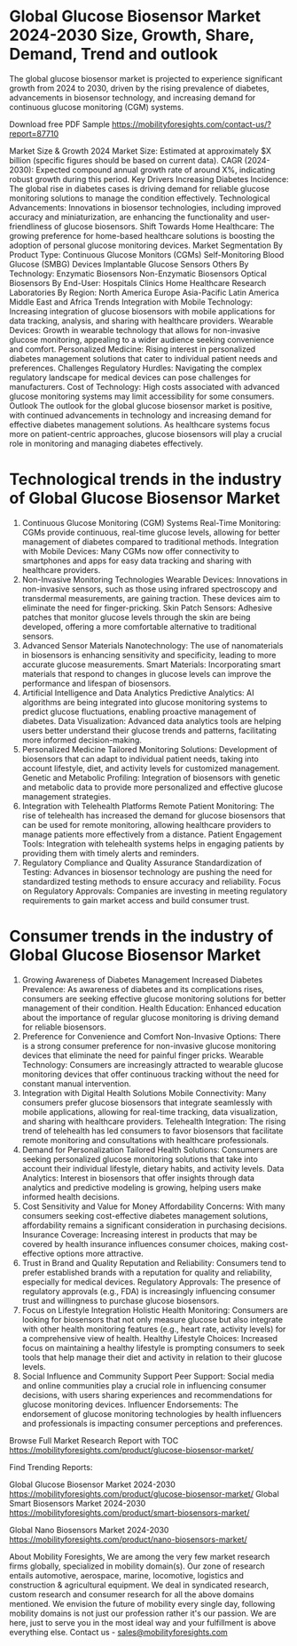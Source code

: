 # Global Glucose Biosensor Market 2024-2030 Size, Growth, Share, Demand, Trend and outlook
The global glucose biosensor market is projected to experience significant growth from 2024 to 2030, driven by the rising prevalence of diabetes, advancements in biosensor technology, and increasing demand for continuous glucose monitoring (CGM) systems.


Download free PDF Sample https://mobilityforesights.com/contact-us/?report=87710 

Market Size & Growth
2024 Market Size: Estimated at approximately $X billion (specific figures should be based on current data).
CAGR (2024-2030): Expected compound annual growth rate of around X%, indicating robust growth during this period.
Key Drivers
Increasing Diabetes Incidence: The global rise in diabetes cases is driving demand for reliable glucose monitoring solutions to manage the condition effectively.
Technological Advancements: Innovations in biosensor technologies, including improved accuracy and miniaturization, are enhancing the functionality and user-friendliness of glucose biosensors.
Shift Towards Home Healthcare: The growing preference for home-based healthcare solutions is boosting the adoption of personal glucose monitoring devices.
Market Segmentation
By Product Type:
Continuous Glucose Monitors (CGMs)
Self-Monitoring Blood Glucose (SMBG) Devices
Implantable Glucose Sensors
Others
By Technology:
Enzymatic Biosensors
Non-Enzymatic Biosensors
Optical Biosensors
By End-User:
Hospitals Clinics Home Healthcare Research Laboratories
By Region:
North America Europe Asia-Pacific Latin America Middle East and Africa
Trends
Integration with Mobile Technology: Increasing integration of glucose biosensors with mobile applications for data tracking, analysis, and sharing with healthcare providers.
Wearable Devices: Growth in wearable technology that allows for non-invasive glucose monitoring, appealing to a wider audience seeking convenience and comfort.
Personalized Medicine: Rising interest in personalized diabetes management solutions that cater to individual patient needs and preferences.
Challenges
Regulatory Hurdles: Navigating the complex regulatory landscape for medical devices can pose challenges for manufacturers.
Cost of Technology: High costs associated with advanced glucose monitoring systems may limit accessibility for some consumers.
Outlook
The outlook for the global glucose biosensor market is positive, with continued advancements in technology and increasing demand for effective diabetes management solutions. As healthcare systems focus more on patient-centric approaches, glucose biosensors will play a crucial role in monitoring and managing diabetes effectively.

# Technological trends in the industry of Global Glucose Biosensor Market
1. Continuous Glucose Monitoring (CGM) Systems
Real-Time Monitoring: CGMs provide continuous, real-time glucose levels, allowing for better management of diabetes compared to traditional methods.
Integration with Mobile Devices: Many CGMs now offer connectivity to smartphones and apps for easy data tracking and sharing with healthcare providers.
2. Non-Invasive Monitoring Technologies
Wearable Devices: Innovations in non-invasive sensors, such as those using infrared spectroscopy and transdermal measurements, are gaining traction. These devices aim to eliminate the need for finger-pricking.
Skin Patch Sensors: Adhesive patches that monitor glucose levels through the skin are being developed, offering a more comfortable alternative to traditional sensors.
3. Advanced Sensor Materials
Nanotechnology: The use of nanomaterials in biosensors is enhancing sensitivity and specificity, leading to more accurate glucose measurements.
Smart Materials: Incorporating smart materials that respond to changes in glucose levels can improve the performance and lifespan of biosensors.
4. Artificial Intelligence and Data Analytics
Predictive Analytics: AI algorithms are being integrated into glucose monitoring systems to predict glucose fluctuations, enabling proactive management of diabetes.
Data Visualization: Advanced data analytics tools are helping users better understand their glucose trends and patterns, facilitating more informed decision-making.
5. Personalized Medicine
Tailored Monitoring Solutions: Development of biosensors that can adapt to individual patient needs, taking into account lifestyle, diet, and activity levels for customized management.
Genetic and Metabolic Profiling: Integration of biosensors with genetic and metabolic data to provide more personalized and effective glucose management strategies.
6. Integration with Telehealth Platforms
Remote Patient Monitoring: The rise of telehealth has increased the demand for glucose biosensors that can be used for remote monitoring, allowing healthcare providers to manage patients more effectively from a distance.
Patient Engagement Tools: Integration with telehealth systems helps in engaging patients by providing them with timely alerts and reminders.
7. Regulatory Compliance and Quality Assurance
Standardization of Testing: Advances in biosensor technology are pushing the need for standardized testing methods to ensure accuracy and reliability.
Focus on Regulatory Approvals: Companies are investing in meeting regulatory requirements to gain market access and build consumer trust.

# Consumer trends in the industry of Global Glucose Biosensor Market
1. Growing Awareness of Diabetes Management
Increased Diabetes Prevalence: As awareness of diabetes and its complications rises, consumers are seeking effective glucose monitoring solutions for better management of their condition.
Health Education: Enhanced education about the importance of regular glucose monitoring is driving demand for reliable biosensors.
2. Preference for Convenience and Comfort
Non-Invasive Options: There is a strong consumer preference for non-invasive glucose monitoring devices that eliminate the need for painful finger pricks.
Wearable Technology: Consumers are increasingly attracted to wearable glucose monitoring devices that offer continuous tracking without the need for constant manual intervention.
3. Integration with Digital Health Solutions
Mobile Connectivity: Many consumers prefer glucose biosensors that integrate seamlessly with mobile applications, allowing for real-time tracking, data visualization, and sharing with healthcare providers.
Telehealth Integration: The rising trend of telehealth has led consumers to favor biosensors that facilitate remote monitoring and consultations with healthcare professionals.
4. Demand for Personalization
Tailored Health Solutions: Consumers are seeking personalized glucose monitoring solutions that take into account their individual lifestyle, dietary habits, and activity levels.
Data Analytics: Interest in biosensors that offer insights through data analytics and predictive modeling is growing, helping users make informed health decisions.
5. Cost Sensitivity and Value for Money
Affordability Concerns: With many consumers seeking cost-effective diabetes management solutions, affordability remains a significant consideration in purchasing decisions.
Insurance Coverage: Increasing interest in products that may be covered by health insurance influences consumer choices, making cost-effective options more attractive.
6. Trust in Brand and Quality
Reputation and Reliability: Consumers tend to prefer established brands with a reputation for quality and reliability, especially for medical devices.
Regulatory Approvals: The presence of regulatory approvals (e.g., FDA) is increasingly influencing consumer trust and willingness to purchase glucose biosensors.
7. Focus on Lifestyle Integration
Holistic Health Monitoring: Consumers are looking for biosensors that not only measure glucose but also integrate with other health monitoring features (e.g., heart rate, activity levels) for a comprehensive view of health.
Healthy Lifestyle Choices: Increased focus on maintaining a healthy lifestyle is prompting consumers to seek tools that help manage their diet and activity in relation to their glucose levels.
8. Social Influence and Community Support
Peer Support: Social media and online communities play a crucial role in influencing consumer decisions, with users sharing experiences and recommendations for glucose monitoring devices.
Influencer Endorsements: The endorsement of glucose monitoring technologies by health influencers and professionals is impacting consumer perceptions and preferences.

Browse Full Market Research Report with TOC https://mobilityforesights.com/product/glucose-biosensor-market/ 

Find Trending Reports:

 Global Glucose Biosensor Market 2024-2030 https://mobilityforesights.com/product/glucose-biosensor-market/
Global Smart Biosensors Market 2024-2030 https://mobilityforesights.com/product/smart-biosensors-market/ 

Global Nano Biosensors Market 2024-2030 https://mobilityforesights.com/product/nano-biosensors-market/ 


About Mobility Foresights,
We are among the very few market research firms globally, specialized in mobility domain(s). Our zone of research entails automotive, aerospace, marine, locomotive, logistics and construction & agricultural equipment. We deal in syndicated research, custom research and consumer research for all the above domains mentioned.
We envision the future of mobility every single day, following mobility domains is not just our profession rather it's our passion. We are here, just to serve you in the most ideal way and your fulfillment is above everything else. Contact us -  sales@mobilityforesights.com 








